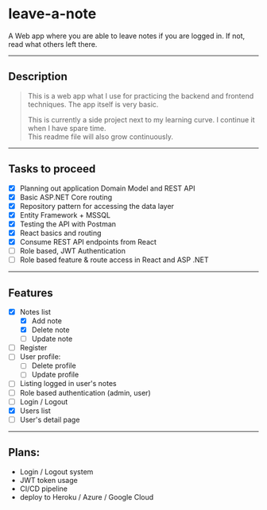 # leave-a-note
A Web app where you are able to leave notes if you are logged in. If not, read what others left there.

---

## Description

>This is a web app what I use for practicing the backend and frontend techniques. The app itself is very basic.  
>
>This is currently a side project next to my learning curve. I continue it when I have spare time.  
This readme file will also grow continuously.

---

## Tasks to proceed

- [x] Planning out application Domain Model and REST API
- [x] Basic ASP.NET Core routing
- [x] Repository pattern for accessing the data layer
- [x] Entity Framework + MSSQL
- [x] Testing the API with Postman
- [x] React basics and routing
- [x] Consume REST API endpoints from React
- [ ] Role based, JWT Authentication
- [ ] Role based feature & route access in React and ASP .NET

---

## Features

- [x] Notes list
  - [x] Add note
  - [x] Delete note
  - [ ] Update note
- [ ] Register
- [ ] User profile:
  - [ ] Delete profile
  - [ ] Update profile
- [ ] Listing logged in user's notes
- [ ] Role based authentication (admin, user)
- [ ] Login / Logout
- [x] Users list
- [ ] User's detail page

---

## Plans:

- Login / Logout system
- JWT token usage
- CI/CD pipeline
- deploy to Heroku / Azure / Google Cloud
